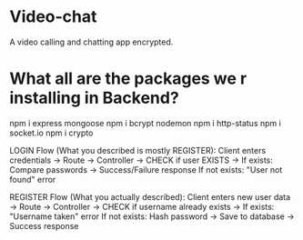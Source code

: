 # Video-chat
A video calling and chatting app encrypted.

# What all are the packages we r installing in Backend?
npm i express mongoose
npm i bcrypt nodemon
npm i http-status
npm i socket.io
npm i crypto

LOGIN Flow (What you described is mostly REGISTER):
Client enters credentials → Route → Controller → CHECK if user EXISTS → 
If exists: Compare passwords → Success/Failure response
If not exists: "User not found" error

REGISTER Flow (What you actually described):
Client enters new user data → Route → Controller → CHECK if username already exists → 
If exists: "Username taken" error
If not exists: Hash password → Save to database → Success response


